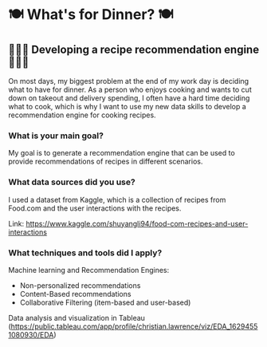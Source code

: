 # :plate_with_cutlery: What's for Dinner? :plate_with_cutlery:
## :taco::sandwich::green_salad:  Developing a recipe recommendation engine :spaghetti::curry::ramen:
On most days, my biggest problem at the end of my work day is deciding what to have for dinner. As a person who enjoys cooking and wants to cut down on takeout and delivery spending, I often have a hard time deciding what to cook, which is why I want to use my new data skills to develop a recommendation engine for cooking recipes.

### What is your main goal?
My goal is to generate a recommendation engine that can be used to provide recommendations of recipes in different scenarios.

### What data sources did you use?
I used a dataset from Kaggle, which is a collection of recipes from Food.com and the user interactions with the recipes.

Link: https://www.kaggle.com/shuyangli94/food-com-recipes-and-user-interactions

### What techniques and tools did I apply?
Machine learning and Recommendation Engines:
* Non-personalized recommendations
* Content-Based recommendations
* Collaborative Filtering (item-based and user-based)

Data analysis and visualization in Tableau (https://public.tableau.com/app/profile/christian.lawrence/viz/EDA_16294551080930/EDA)

